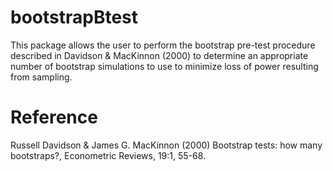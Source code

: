 # bootstrapBtest
This package allows the user to perform the bootstrap pre-test procedure described in Davidson & MacKinnon (2000) to determine an appropriate number of bootstrap simulations to use to minimize loss of power resulting from sampling.

# Reference 
Russell Davidson & James G. MacKinnon (2000) Bootstrap tests: how many bootstraps?, Econometric Reviews, 19:1, 55-68.
